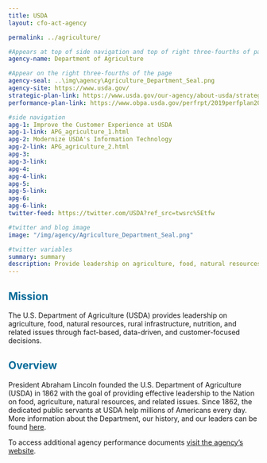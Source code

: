 ```yaml
---
title: USDA
layout: cfo-act-agency

permalink: ../agriculture/

#Appears at top of side navigation and top of right three-fourths of page
agency-name: Department of Agriculture

#Appear on the right three-fourths of the page
agency-seal: ..\img\agency\Agriculture_Department_Seal.png
agency-site: https://www.usda.gov/
strategic-plan-link: https://www.usda.gov/our-agency/about-usda/strategic-goals
performance-plan-link: https://www.obpa.usda.gov/perfrpt/2019perfplan2017rpt.pdf

#side navigation
apg-1: Improve the Customer Experience at USDA
apg-1-link: APG_agriculture_1.html
apg-2: Modernize USDA's Information Technology
apg-2-link: APG_agriculture_2.html
apg-3:
apg-3-link:
apg-4:
apg-4-link:
apg-5:
apg-5-link:
apg-6:
apg-6-link:
twitter-feed: https://twitter.com/USDA?ref_src=twsrc%5Etfw

#twitter and blog image
image: "/img/agency/Agriculture_Department_Seal.png"

#twitter variables
summary: summary
description: Provide leadership on agriculture, food, natural resources, rural infrastructure, nutrition, and related issues.
---
```


<div class="usa-grid usa-graphic_list-row">
  <div class="usa-width-one-whole usa-media_block agency-page-section">
    <h2 style="color:#046b99;">Mission</h2>
    <p>The U.S. Department of Agriculture (USDA) provides leadership on agriculture, food, natural resources, rural infrastructure, nutrition, and related issues through fact-based, data-driven, and customer-focused decisions.</p>
  </div>
</div>

<div class="usa-grid usa-graphic_list-row">
  <div class="usa-width-one-whole usa-media_block agency-page-section">
    <h2 style="color:#046b99;">Overview</h2>
    <p>President Abraham Lincoln founded the U.S. Department of Agriculture (USDA) in 1862 with the goal of providing effective leadership to the Nation on food, agriculture, natural resources, and related issues. Since 1862, the dedicated public servants at USDA help millions of Americans every day. More information about the Department, our history, and our leaders can be found <a href="https://www.usda.gov/" target="_blank">here</a>.</p>
  </div>
</div>

<div class="usa-grid usa-graphic_list-row">
  <div class="usa-width-one-whole usa-media_block">
    <p>To access additional agency performance documents <a href="https://www.usda.gov/our-agency/about-usda/performance" target="_blank">visit the agency’s website</a>.</p>
  </div>
</div>
